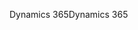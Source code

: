 <span data-ttu-id="ad370-101">Dynamics 365</span><span class="sxs-lookup"><span data-stu-id="ad370-101">Dynamics 365</span></span>